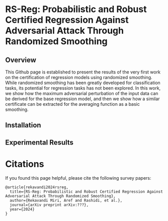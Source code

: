 # RS-Reg: Probabilistic and Robust Certified Regression Against Adversarial Attack Through Randomized Smoothing

## Overview
This Github page is established to present the results of the very first work on the certification of regression models using randomized smoothing. While randomized smoothing has been greatly developed for classification tasks, its potential for regression tasks has not been explored. In this work, we show how the maximum adversarial perturbation of the input data can be derived for the base regression model, and then we show how a similar certificate can be extracted for the averaging function as a basic smoothing. 

## Installation

## Experimental Results

# Citations
If you found this page helpful, please cite the following survey papers:
```
@article{rekavandi2024rsreg,
  title={RS-Reg: Probabilistic and Robust Certified Regression Against Adversarial Attack Through Randomized Smoothing},
  author={Rekavandi Miri, Aref and Rashidi, et al.},
  journal={arXiv preprint arXiv:???},
  year={2024}
}
```
